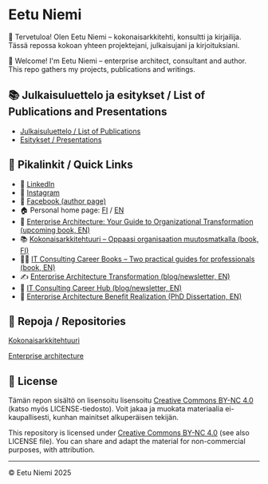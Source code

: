 # Eetu Niemi

👋 Tervetuloa! Olen Eetu Niemi – kokonaisarkkitehti, konsultti ja kirjailija. Tässä repossa kokoan yhteen projektejani, julkaisujani ja kirjoituksiani.

👋 Welcome! I'm Eetu Niemi – enterprise architect, consultant and author. This repo gathers my projects, publications and writings.

## 📚 Julkaisuluettelo ja esitykset / List of Publications and Presentations

- [Julkaisuluettelo / List of Publications](https://github.com/eetuniemiphd/eetuniemi/blob/main/publications-eetu-niemi.md)
- [Esitykset / Presentations](https://github.com/eetuniemiphd/eetuniemi/blob/main/presentations-eetu-niemi.md)

## 🔗 Pikalinkit / Quick Links

- 🔗 [LinkedIn](https://www.linkedin.com/in/eetuniemiphd)
- 🔗 [Instagram](https://www.instagram.com/eetuniemi.author)
- 🔗 [Facebook (author page)](https://www.facebook.com/profile.php?id=61577058500196)
- 🏠 Personal home page: [FI](https://eetuniemi.fi) / [EN](https://eetuniemi.net)
- 📖 [Enterprise Architecture: Your Guide to Organizational Transformation (upcoming book, EN)](https://enterprisearchitectureguide.com)
- 📚 [Kokonaisarkkitehtuuri – Oppaasi organisaation muutosmatkalla (book, FI)](https://kokonaisarkkitehtuuri.com)
- 📒📘 [IT Consulting Career Books – Two practical guides for professionals (book, EN)](https://itconsulting.carrd.co)
- ✍️ [Enterprise Architecture Transformation (blog/newsletter, EN)](https://www.eatransformation.com)
- 💼 [IT Consulting Career Hub (blog/newsletter, EN)](https://www.itconsultingcareer.com)
- 📄 [Enterprise Architecture Benefit Realization (PhD Dissertation, EN)](http://urn.fi/URN:ISBN:978-952-15-3850-6)

## 📁 Repoja / Repositories

[Kokonaisarkkitehtuuri](https://github.com/eetuniemiphd/kokonaisarkkitehtuuri)

[Enterprise architecture](https://github.com/eetuniemiphd/enterprisearchitecture)

## 📜 License

Tämän repon sisältö on lisensoitu lisensoitu [Creative Commons BY-NC 4.0](https://creativecommons.org/licenses/by-nc/4.0/) (katso myös LICENSE-tiedosto). Voit jakaa ja muokata materiaalia ei-kaupallisesti, kunhan mainitset alkuperäisen tekijän.

This repository is licensed under [Creative Commons BY-NC 4.0](https://creativecommons.org/licenses/by-nc/4.0/) (see also LICENSE file). You can share and adapt the material for non-commercial purposes, with attribution.

---
© Eetu Niemi 2025
